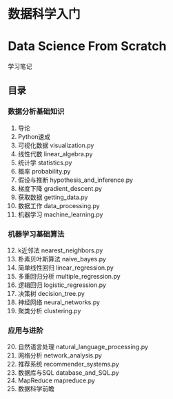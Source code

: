 # 数据科学入门
# Data Science From Scratch
学习笔记

## 目录
### 数据分析基础知识
1. 导论
2. Python速成
3. 可视化数据 visualization.py
4. 线性代数 linear_algebra.py
5. 统计学 statistics.py
6. 概率 probability.py
7. 假设与推断 hypothesis_and_inference.py
8. 梯度下降 gradient_descent.py
9. 获取数据 getting_data.py
10. 数据工作 data_processing.py
11. 机器学习 machine_learning.py
### 机器学习基础算法
12. k近邻法 nearest_neighbors.py
13. 朴素贝叶斯算法 naive_bayes.py
14. 简单线性回归 linear_regression.py
15. 多重回归分析 multiple_regression.py
16. 逻辑回归 logistic_regression.py
17. 决策树 decision_tree.py
18. 神经网络 neural_networks.py
19. 聚类分析 clustering.py
### 应用与进阶
20. 自然语言处理 natural_language_processing.py
21. 网络分析 network_analysis.py
22. 推荐系统 recommender_systems.py
23. 数据库与SQL database_and_SQL.py
24. MapReduce mapreduce.py
25. 数据科学前瞻
